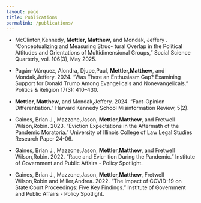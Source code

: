 ```yaml
---
layout: page
title: Publications
permalink: /publications/
---
```



- McClinton,Kennedy, **Mettler, Matthew**, and Mondak, Jeffery . ”Conceptualizing and Measuring Struc- tural Overlap in the Political Attitudes and Orientations of Multidimensional Groups,” Social Science Quarterly, vol. 106(3), May 2025. 

- Pagán-Márquez, Alondra,  Djupe,Paul, **Mettler,Matthew**, and Mondak,Jeffery. 2024. “Was There an Enthusiasm Gap? Examining Support for Donald Trump Among Evangelicals and Nonevangelicals.” Politics & Religion 17(3): 410–430. 

- **Mettler, Matthew**, and  Mondak,Jeffery. 2024. “Fact-Opinion Differentiation.” Harvard Kennedy School Misinformation Review, 5(2). 

- Gaines, Brian J., Mazzone,Jason, **Mettler,Matthew**, and Fretwell Wilson,Robin. 2023. “Eviction Expectations in the Aftermath of the Pandemic Moratoria.” University of Illinois College of Law Legal Studies Research Paper 24-06.
  
- Gaines, Brian J., Mazzone,Jason, **Mettler,Matthew**, and Fretwell Wilson,Robin. 2022. “Race and Evic- tion During the Pandemic.” Institute of Government and Public Affairs - Policy Spotlight.

- Gaines, Brian J., Mazzone,Jason, **Mettler,Matthew**, Fretwell Wilson,Robin and Miller,Andrea. 2022. “The Impact of COVID-19 on State Court Proceedings: Five Key Findings.” Institute of Government and Public Affairs - Policy Spotlight.
